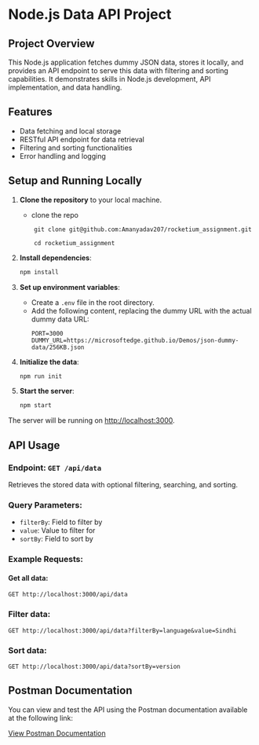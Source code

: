 # Node.js Data API Project

## Project Overview
This Node.js application fetches dummy JSON data, stores it locally, and provides an API endpoint to serve this data with filtering and sorting capabilities. It demonstrates skills in Node.js development, API implementation, and data handling.

## Features

- Data fetching and local storage
- RESTful API endpoint for data retrieval
- Filtering and sorting functionalities
- Error handling and logging

## Setup and Running Locally

1. **Clone the repository** to your local machine.
    - clone the repo
    ```
        git clone git@github.com:Amanyadav207/rocketium_assignment.git

        cd rocketium_assignment
    ```

2. **Install dependencies**:
    ```bash
    npm install
    ```

3. **Set up environment variables**:
    - Create a `.env` file in the root directory.
    - Add the following content, replacing the dummy URL with the actual dummy data URL:
        ```plaintext
        PORT=3000
        DUMMY_URL=https://microsoftedge.github.io/Demos/json-dummy-data/256KB.json
        ```

4. **Initialize the data**:
    ```bash
    npm run init
    ```

5. **Start the server**:
    ```bash
    npm start
    ```

The server will be running on [http://localhost:3000](http://localhost:3000).

## API Usage

### Endpoint: `GET /api/data`
Retrieves the stored data with optional filtering, searching, and sorting.

### Query Parameters:

- `filterBy`: Field to filter by
- `value`: Value to filter for
- `sortBy`: Field to sort by

### Example Requests:

#### Get all data:
```
GET http://localhost:3000/api/data
```
### Filter data:
```
GET http://localhost:3000/api/data?filterBy=language&value=Sindhi
```

### Sort data:
```
GET http://localhost:3000/api/data?sortBy=version
```

## Postman Documentation

You can view and test the API using the Postman documentation available at the following link:

[View Postman Documentation](https://documenter.getpostman.com/view/34022374/2sA3kdAxTC)
